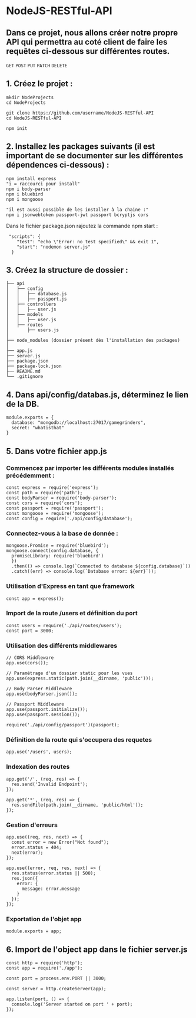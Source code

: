 # NodeJS-RESTful-API

## Dans ce projet, nous allons créer notre propre API qui permettra au coté client de faire les requêtes ci-dessous sur différentes routes.
```GET``` 
```POST```
```PUT```
```PATCH```
```DELETE```

## 1. Créez le projet :
```
mkdir NodeProjects
cd NodeProjects

git clone https://github.com/username/NodeJS-RESTful-API
cd NodeJS-RESTful-API

npm init
```

## 2. Installez les packages suivants (il est important de se documenter sur les différentes dépendences ci-dessous) :

```
npm install express
"i = raccourci pour install"
npm i body-parser
npm i bluebird
npm i mongoose

"il est aussi possible de les installer à la chaine :"
npm i jsonwebtoken passport-jwt passport bcryptjs cors
```
Dans le fichier package.json rajoutez la commande npm start :
```
 "scripts": {
    "test": "echo \"Error: no test specified\" && exit 1",
    "start": "nodemon server.js"
  }
 ```

## 3. Créez la structure de dossier :
```
├── api
│   ├── config
│   │   ├── database.js
│   │   ├── passport.js
│   ├── controllers
│   │   ├── user.js
│   ├── models
│   │   ├── user.js
│   ├── routes
│       ├── users.js
│
├── node_modules (dossier présent dès l'installation des packages)
│
├── app.js
├── server.js
├── package.json
├── package-lock.json
├── README.md
└── .gitignore
```

## 4. Dans api/config/databas.js, déterminez le lien de la DB.
```
module.exports = {
  database: "mongodb://localhost:27017/gamegrinders",
  secret: "whatisthat"
}
```
## 5. Dans votre fichier app.js

### Commencez par importer les différents modules installés précédemment :

```
const express = require('express');
const path = require('path');
const bodyParser = require('body-parser');
const cors = require('cors');
const passport = require('passport');
const mongoose = require('mongoose');
const config = require('./api/config/database');
```

### Connectez-vous à la base de donnée :

```
mongoose.Promise = require('bluebird');
mongoose.connect(config.database, {
  promiseLibrary: require('bluebird')
  })
  .then(() => console.log(`Connected to database ${config.database}`))
  .catch((err) => console.log(`Database error: ${err}`));
```

### Utilisation d'Express en tant que framework
```
const app = express();
```
### Import de la route /users et définition du port
```
const users = require('./api/routes/users');
const port = 3000;
```

### Utilisation des différents middlewares
```
// CORS Middleware
app.use(cors());

// Paramétrage d'un dossier static pour les vues
app.use(express.static(path.join(__dirname, 'public')));

// Body Parser Middleware
app.use(bodyParser.json());

// Passport Middleware
app.use(passport.initialize());
app.use(passport.session());

require('./api/config/passport')(passport);
```

### Définition de la route qui s'occupera des requetes
```
app.use('/users', users);
```
### Indexation des routes
```
app.get('/', (req, res) => {
  res.send('Invalid Endpoint');
});

app.get('*', (req, res) => {
  res.sendFile(path.join(__dirname, 'public/html'));
});
```

### Gestion d'erreurs
```
app.use((req, res, next) => {
  const error = new Error("Not found");
  error.status = 404;
  next(error);
});

app.use((error, req, res, next) => {
  res.status(error.status || 500);
  res.json({
    error: {
      message: error.message
    }
  });
});

```

### Exportation de l'objet app
```
module.exports = app;
```

## 6. Import de l'object app dans le fichier server.js
```
const http = require('http');
const app = require('./app');

const port = process.env.PORT || 3000;

const server = http.createServer(app);

app.listen(port, () => {
  console.log('Server started on port ' + port);
});
```